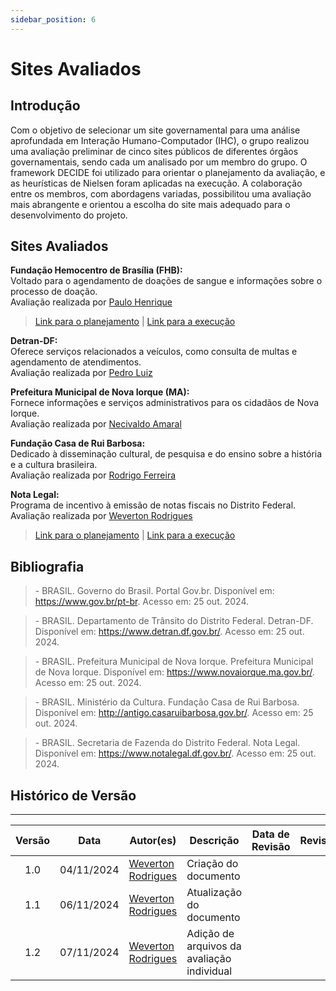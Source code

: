 ```yaml
---
sidebar_position: 6
---
```


# Sites Avaliados

## Introdução

Com o objetivo de selecionar um site governamental para uma análise aprofundada em Interação Humano-Computador (IHC), o grupo realizou uma avaliação preliminar de cinco sites públicos de diferentes órgãos governamentais, sendo cada um analisado por um membro do grupo. O framework DECIDE foi utilizado para orientar o planejamento da avaliação, e as heurísticas de Nielsen foram aplicadas na execução. A colaboração entre os membros, com abordagens variadas, possibilitou uma avaliação mais abrangente e orientou a escolha do site mais adequado para o desenvolvimento do projeto.

## Sites Avaliados

**Fundação Hemocentro de Brasília (FHB):**  
Voltado para o agendamento de doações de sangue e informações sobre o processo de doação.   
Avaliação realizada por [Paulo Henrique](https://github.com/paulomh "Github Paulo Henrique")  
> [Link para o planejamento](avaliacoes/planejamento-fundacao-hemocentro-de-brasilia.pdf) | [Link para a execução](avaliacoes/execucao-fundacao-hemocentro-de-brasilia.pdf)

**Detran-DF:**  
Oferece serviços relacionados a veículos, como consulta de multas e agendamento de atendimentos.    
Avaliação realizada por [Pedro Luiz](https://github.com/pedroluizfo "Github Pedro Luiz")
<!-- 
> [Link para o planejamento]() | [Link para a execução]()
-->

**Prefeitura Municipal de Nova Iorque (MA):**  
Fornece informações e serviços administrativos para os cidadãos de Nova Iorque.     
Avaliação realizada por [Necivaldo Amaral](https://github.com/junioramaral22 "Github Necivaldo Amaral")  
<!-- 
> [Link para o planejamento]() | [Link para a execução]()
-->

**Fundação Casa de Rui Barbosa:**  
Dedicado à disseminação cultural, de pesquisa e do ensino sobre a história e a cultura brasileira.    
Avaliação realizada por [Rodrigo Ferreira](https://github.com/rodwendrel "Github Rodrigo Ferreira")  
<!--
> [Link para o planejamento]() | [Link para a execução]()
-->

**Nota Legal:**  
Programa de incentivo à emissão de notas fiscais no Distrito Federal.    
Avaliação realizada por [Weverton Rodrigues](https://github.com/vevetin "Github Weverton Rodrigues")  
> [Link para o planejamento](avaliacoes/planejamento-nota-legal.pdf) | [Link para a execução](avaliacoes/execucao-nota-legal.pdf)

## Bibliografia

> \- BRASIL. Governo do Brasil. Portal Gov.br. Disponível em: https://www.gov.br/pt-br. Acesso em: 25 out. 2024. 

> \- BRASIL. Departamento de Trânsito do Distrito Federal. Detran-DF. Disponível em: https://www.detran.df.gov.br/. Acesso em: 25 out. 2024.  

> \- BRASIL. Prefeitura Municipal de Nova Iorque. Prefeitura Municipal de Nova Iorque. Disponível em: https://www.novaiorque.ma.gov.br/. Acesso em: 25 out. 2024.   

> \- BRASIL. Ministério da Cultura. Fundação Casa de Rui Barbosa. Disponível em: http://antigo.casaruibarbosa.gov.br/. Acesso em: 25 out. 2024.  

> \- BRASIL. Secretaria de Fazenda do Distrito Federal. Nota Legal. Disponível em: https://www.notalegal.df.gov.br/. Acesso em: 25 out. 2024.

## Histórico de Versão
---
| Versão | Data | Autor(es) | Descrição | Data de Revisão | Revisor(es) |
|:---:|:---:|---|---|:---:|---|
| 1.0 | 04/11/2024 | [Weverton Rodrigues](https://github.com/vevetin) | Criação do documento | | |  
| 1.1 | 06/11/2024 | [Weverton Rodrigues](https://github.com/vevetin) | Atualização do documento | | |
| 1.2 | 07/11/2024 | [Weverton Rodrigues](https://github.com/vevetin) | Adição de arquivos da avaliação individual | | |
